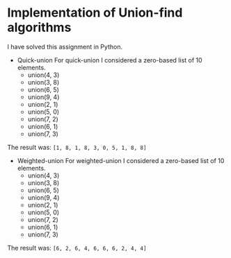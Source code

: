 # Implementation of Union-find algorithms
I have solved this assignment in Python.

- Quick-union
    For quick-union I considered a zero-based list of 10 elements. 
    - union(4, 3)
    - union(3, 8)
    - union(6, 5)
    - union(9, 4)
    - union(2, 1)
    - union(5, 0)
    - union(7, 2)
    - union(6, 1)
    - union(7, 3)

The result was: `[1, 8, 1, 8, 3, 0, 5, 1, 8, 8]`

- Weighted-union
    For weighted-union I considered a zero-based list of 10 elements.
    - union(4, 3)
    - union(3, 8)
    - union(6, 5)
    - union(9, 4)
    - union(2, 1)
    - union(5, 0)
    - union(7, 2)
    - union(6, 1)
    - union(7, 3)

The result was: `[6, 2, 6, 4, 6, 6, 6, 2, 4, 4]`
